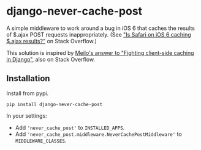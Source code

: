 django-never-cache-post
=======================

A simple middleware to work around a bug in iOS 6 that caches the results of
$.ajax POST requests inappropriately. (See ["Is Safari on iOS 6 caching $.ajax results?"](http://stackoverflow.com/q/12506897/400691) on Stack Overflow.)

This solution is inspired by [Meilo's answer to "Fighting client-side caching in Django"](http://stackoverflow.com/a/5882033/400691), also on Stack Overflow.

Installation
------------

Install from pypi.

    pip install django-never-cache-post

In your settings:

* Add `'never_cache_post'` to `INSTALLED_APPS`.
* Add `'never_cache_post.middleware.NeverCachePostMiddleware'` to `MIDDLEWARE_CLASSES`.
